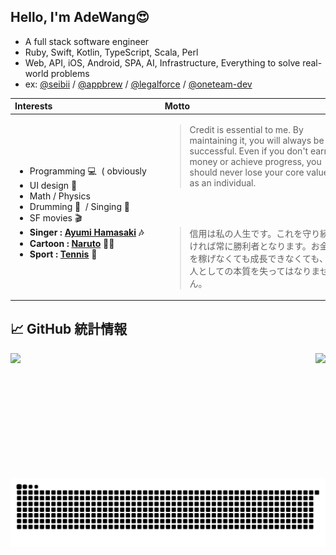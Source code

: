 ## Hello, I'm AdeWang😍

- A full stack software engineer
- Ruby, Swift, Kotlin, TypeScript, Scala, Perl
- Web, API, iOS, Android, SPA, AI, Infrastructure, Everything to solve real-world problems
- ex: [@seibii](https://github.com/seibii) / [@appbrew](https://github.com/appbrew) / [@legalforce](https://github.com/legalforce) / [@oneteam-dev](https://github.com/oneteam-dev)

| Interests&nbsp;&nbsp;&nbsp;&nbsp;&nbsp;&nbsp;&nbsp;&nbsp;&nbsp;&nbsp;&nbsp;&nbsp;&nbsp;&nbsp;&nbsp;&nbsp;&nbsp;&nbsp;&nbsp;&nbsp;&nbsp;&nbsp;&nbsp;&nbsp;&nbsp;&nbsp;&nbsp;&nbsp;&nbsp;&nbsp;&nbsp;&nbsp;&nbsp;&nbsp;&nbsp;&nbsp;&nbsp;&nbsp;&nbsp;&nbsp;&nbsp;&nbsp;&nbsp;&nbsp; | Motto&nbsp;&nbsp;&nbsp;&nbsp;&nbsp;&nbsp;&nbsp;&nbsp;&nbsp;&nbsp;&nbsp;&nbsp;&nbsp;&nbsp;&nbsp;&nbsp;&nbsp;&nbsp;&nbsp;&nbsp;&nbsp;&nbsp;&nbsp;&nbsp;&nbsp;&nbsp;&nbsp;&nbsp;&nbsp;&nbsp;&nbsp;&nbsp;&nbsp;&nbsp;&nbsp;&nbsp;&nbsp;&nbsp;&nbsp;&nbsp;&nbsp;&nbsp;&nbsp;&nbsp;&nbsp;&nbsp;&nbsp;&nbsp;&nbsp;&nbsp;&nbsp;&nbsp;&nbsp;&nbsp;&nbsp;&nbsp;&nbsp;&nbsp;&nbsp;&nbsp;&nbsp;&nbsp; | Links&nbsp;&nbsp;&nbsp;&nbsp;&nbsp;&nbsp;&nbsp;&nbsp;&nbsp;&nbsp;&nbsp;&nbsp;&nbsp;&nbsp;&nbsp;&nbsp;&nbsp;&nbsp;&nbsp;&nbsp;&nbsp;&nbsp;&nbsp;&nbsp;&nbsp;&nbsp;&nbsp;&nbsp;&nbsp;&nbsp;&nbsp;&nbsp;&nbsp;&nbsp;&nbsp;&nbsp;&nbsp;&nbsp;&nbsp;&nbsp;&nbsp;&nbsp;&nbsp;&nbsp;&nbsp; |
|:--------- |:----- |:----- |
| <br><ul><li>Programming :computer: &nbsp;( obviously</li><li>UI design :art:</li><li>Math / Physics</li><li>Drumming :drum: &nbsp;/ Singing :microphone:</li><li>SF movies :clapper:</li><li>**Singer : [Ayumi Hamasaki](https://ayumihamasaki.fandom.com/wiki/Hamasaki_Ayumi) 🎶**</li><li>**Cartoon : [Naruto](https://naruto.fandom.com/wiki/Naruto_Uzumaki) 🐱‍👤**</li><li>**Sport : [Tennis](https://ideal-living.com/tennis-retirement-communities/) 👏**</li></ul> | <blockquote>Credit is essential to me. By maintaining it, you will always be successful. Even if you don't earn money or achieve progress, you should never lose your core values as an individual.</blockquote><br><br>  <blockquote>信用は私の人生です。これを守り続ければ常に勝利者となります。お金を稼げなくても成長できなくても、人としての本質を失ってはなりません。</blockquote> | <br><ul><li>[gmail](mailto:adswang.dev@gmail.com)</li><br><br><li>[skype](https://join.skype.com/invite/x0YxgBpADmo2)</li><br><br><li>[chatwork](https://www.chatwork.com/AdaWang)</li></ul>|

## 📈 GitHub 統計情報
<img align="left" height="200px" src="https://github-readme-stats.vercel.app/api?username=AdeWang0629&sshow_icons=true&theme=radical&count_private=true">

<img align="right" height="200px" src="https://github-readme-stats.vercel.app/api/top-langs/?username=AdeWang0629&exclude_repo=venture1981.github.io,free-for-dev&layout=compact&langs_count=8&theme=radical">

<img align="center" src="https://raw.githubusercontent.com/plexpt/plexpt/snake/github-snake.svg">
